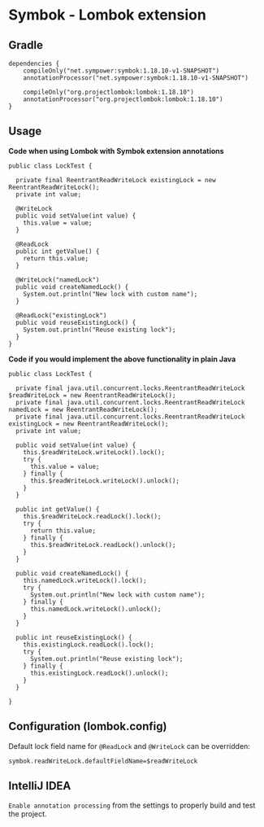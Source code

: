 # Symbok - Lombok extension

## Gradle

    dependencies {
        compileOnly("net.sympower:symbok:1.18.10-v1-SNAPSHOT")
        annotationProcessor("net.sympower:symbok:1.18.10-v1-SNAPSHOT")
        
        compileOnly("org.projectlombok:lombok:1.18.10")
        annotationProcessor("org.projectlombok:lombok:1.18.10")
    }

## Usage
**Code when using Lombok with Symbok extension annotations**

    public class LockTest {
      
      private final ReentrantReadWriteLock existingLock = new ReentrantReadWriteLock();
      private int value;
    
      @WriteLock
      public void setValue(int value) {
        this.value = value;
      }
       
      @ReadLock 
      public int getValue() {
        return this.value;
      }
      
      @WriteLock("namedLock")
      public void createNamedLock() {
        System.out.println("New lock with custom name");
      }
      
      @ReadLock("existingLock")
      public void reuseExistingLock() {
        System.out.println("Reuse existing lock");
      }
    }

**Code if you would implement the above functionality in plain Java**

    public class LockTest {
      
      private final java.util.concurrent.locks.ReentrantReadWriteLock $readWriteLock = new ReentrantReadWriteLock();
      private final java.util.concurrent.locks.ReentrantReadWriteLock namedLock = new ReentrantReadWriteLock();  
      private final java.util.concurrent.locks.ReentrantReadWriteLock existingLock = new ReentrantReadWriteLock();  
      private int value;
        
      public void setValue(int value) {
        this.$readWriteLock.writeLock().lock();  
        try {
          this.value = value;
        } finally {
          this.$readWriteLock.writeLock().unlock();
        }
      }
      
      public int getValue() {
        this.$readWriteLock.readLock().lock();
        try {
          return this.value;
        } finally {
          this.$readWriteLock.readLock().unlock();
        }
      }
      
      public void createNamedLock() {
        this.namedLock.writeLock().lock();  
        try {
          System.out.println("New lock with custom name");
        } finally {
          this.namedLock.writeLock().unlock();
        }
      }
      
      public int reuseExistingLock() {
        this.existingLock.readLock().lock();
        try {
          System.out.println("Reuse existing lock");
        } finally {
          this.existingLock.readLock().unlock();
        }
      }
      
    }

## Configuration (lombok.config)
Default lock field name for `@ReadLock` and `@WriteLock` can be overridden:

    symbok.readWriteLock.defaultFieldName=$readWriteLock

## IntelliJ IDEA
`Enable annotation processing` from the settings to properly build and test the project.

